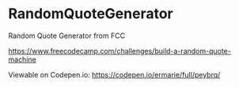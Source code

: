 # RandomQuoteGenerator
Random Quote Generator from FCC

https://www.freecodecamp.com/challenges/build-a-random-quote-machine

Viewable on Codepen.io: https://codepen.io/ermarie/full/peybrq/
